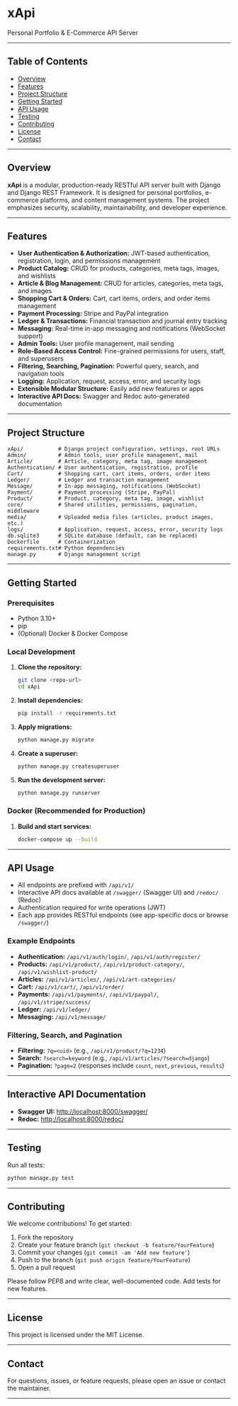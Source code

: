 # xApi

Personal Portfolio & E-Commerce API Server

---

## Table of Contents

- [Overview](#overview)
- [Features](#features)
- [Project Structure](#project-structure)
- [Getting Started](#getting-started)
- [API Usage](#api-usage)
- [Testing](#testing)
- [Contributing](#contributing)
- [License](#license)
- [Contact](#contact)

---

## Overview

**xApi** is a modular, production-ready RESTful API server built with Django and Django REST Framework. It is designed for personal portfolios, e-commerce platforms, and content management systems. The project emphasizes security, scalability, maintainability, and developer experience.

---

## Features

- **User Authentication & Authorization:** JWT-based authentication, registration, login, and permissions management
- **Product Catalog:** CRUD for products, categories, meta tags, images, and wishlists
- **Article & Blog Management:** CRUD for articles, categories, meta tags, and images
- **Shopping Cart & Orders:** Cart, cart items, orders, and order items management
- **Payment Processing:** Stripe and PayPal integration
- **Ledger & Transactions:** Financial transaction and journal entry tracking
- **Messaging:** Real-time in-app messaging and notifications (WebSocket support)
- **Admin Tools:** User profile management, mail sending
- **Role-Based Access Control:** Fine-grained permissions for users, staff, and superusers
- **Filtering, Searching, Pagination:** Powerful query, search, and navigation tools
- **Logging:** Application, request, access, error, and security logs
- **Extensible Modular Structure:** Easily add new features or apps
- **Interactive API Docs:** Swagger and Redoc auto-generated documentation

---

## Project Structure

```
xApi/           # Django project configuration, settings, root URLs
Admin/          # Admin tools, user profile management, mail
Article/        # Article, category, meta tag, image management
Authentication/ # User authentication, registration, profile
Cart/           # Shopping cart, cart items, orders, order items
Ledger/         # Ledger and transaction management
Message/        # In-app messaging, notifications (WebSocket)
Payment/        # Payment processing (Stripe, PayPal)
Product/        # Product, category, meta tag, image, wishlist
core/           # Shared utilities, permissions, pagination, middleware
media/          # Uploaded media files (articles, product images, etc.)
logs/           # Application, request, access, error, security logs
db.sqlite3      # SQLite database (default, can be replaced)
Dockerfile      # Containerization
requirements.txt# Python dependencies
manage.py       # Django management script
```

---

## Getting Started

### Prerequisites

- Python 3.10+
- pip
- (Optional) Docker & Docker Compose

### Local Development

1. **Clone the repository:**
   ```bash
   git clone <repo-url>
   cd xApi
   ```
2. **Install dependencies:**
   ```bash
   pip install -r requirements.txt
   ```
3. **Apply migrations:**
   ```bash
   python manage.py migrate
   ```
4. **Create a superuser:**
   ```bash
   python manage.py createsuperuser
   ```
5. **Run the development server:**
   ```bash
   python manage.py runserver
   ```

### Docker (Recommended for Production)

1. **Build and start services:**
   ```bash
   docker-compose up --build
   ```

---

## API Usage

- All endpoints are prefixed with `/api/v1/`
- Interactive API docs available at `/swagger/` (Swagger UI) and `/redoc/` (Redoc)
- Authentication required for write operations (JWT)
- Each app provides RESTful endpoints (see app-specific docs or browse `/swagger/`)

### Example Endpoints

- **Authentication:** `/api/v1/auth/login/`, `/api/v1/auth/register/`
- **Products:** `/api/v1/product/`, `/api/v1/product-category/`, `/api/v1/wishlist-product/`
- **Articles:** `/api/v1/articles/`, `/api/v1/art-categories/`
- **Cart:** `/api/v1/cart/`, `/api/v1/order/`
- **Payments:** `/api/v1/payments/`, `/api/v1/paypal/`, `/api/v1/stripe/success/`
- **Ledger:** `/api/v1/ledger/`
- **Messaging:** `/api/v1/message/`

### Filtering, Search, and Pagination

- **Filtering:** `?q=<uid>` (e.g., `/api/v1/product/?q=1234`)
- **Search:** `?search=keyword` (e.g., `/api/v1/articles/?search=django`)
- **Pagination:** `?page=2` (responses include `count`, `next`, `previous`, `results`)

---

## Interactive API Documentation

- **Swagger UI:** [http://localhost:8000/swagger/](http://localhost:8000/swagger/)
- **Redoc:** [http://localhost:8000/redoc/](http://localhost:8000/redoc/)

---

## Testing

Run all tests:

```bash
python manage.py test
```

---

## Contributing

We welcome contributions! To get started:

1. Fork the repository
2. Create your feature branch (`git checkout -b feature/YourFeature`)
3. Commit your changes (`git commit -am 'Add new feature'`)
4. Push to the branch (`git push origin feature/YourFeature`)
5. Open a pull request

Please follow PEP8 and write clear, well-documented code. Add tests for new features.

---

## License

This project is licensed under the MIT License.

---

## Contact

For questions, issues, or feature requests, please open an issue or contact the maintainer.

---
